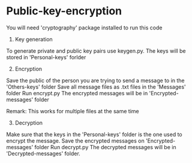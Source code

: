 # Public-key-encryption

You will need 'cryptography' package installed to run this code

  
1. Key generation

To generate private and public key pairs use keygen.py.
The keys will be stored in 'Personal-keys' forlder


2. Encryption

Save the public of the person you are trying to send a message to in the 'Others-keys' folder
Save all message files as .txt files in the 'Messages' folder
Run encrypt.py
The encrypted messages will be in 'Encrypted-messages' folder

Remark: This works for multiple files at the same time


3. Decryption

Make sure that the keys in the 'Personal-keys' folder is the one used to encrypt the message.
Save the encrypted messages on 'Encrypted-messages' folder
Run decrypt.py
The decrypted messages will be in 'Decrypted-messages' folder.
